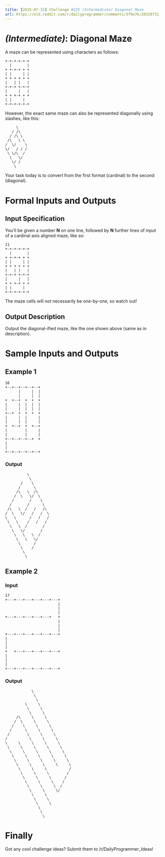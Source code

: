 ```yaml
---
title: [2015-07-31] Challenge #225 [Intermediate] Diagonal Maze
url: https://old.reddit.com/r/dailyprogrammer/comments/3f9o7k/20150731_challenge_225_intermediate_diagonal_maze/
---
```


# [](#IntermediateIcon) _(Intermediate)_: Diagonal Maze

A maze can be represented using characters as follows:

    +-+-+-+-+-+
      |       |
    + +-+-+ + +
    | |     | |
    + + + + + +
    |   | |   |
    +-+-+ +-+-+
    |     |   |
    + + +-+ + +
    | |     |  
    +-+-+-+-+-+

However, the exact same maze can also be represented diagonally using slashes, like this:

         \
       / /\
      / /\ \
     /\   \ \
    /  \/    \
    \/   / / /
     \ \/\  /
      \   \/
       \/ /
        \

Your task today is to convert from the first format (cardinal) to the second (diagonal).

# Formal Inputs and Outputs

## Input Specification

You'll be given a number **N** on one line, followed by **N** further lines of input of a cardinal axis aligned maze, like so:

    11
    +-+-+-+-+-+
      |       |
    + +-+-+ + +
    | |     | |
    + + + + + +
    |   | |   |
    +-+-+ +-+-+
    |     |   |
    + + +-+ + +
    | |     |  
    +-+-+-+-+-+

The maze cells will *not* necessarily be one-by-one, so watch out!

## Output Description

Output the diagonal-ified maze, like the one shown above (same as in description).

# Sample Inputs and Outputs

## Example 1

    16
	+--+--+--+--+--+
	      |     |  |
	      |     |  |
	+  +--+  +  +  +
	|     |  |  |  |
	|     |  |  |  |
	+--+  +  +  +  +
	|     |  |     |
	|     |  |     |
	+  +--+  +  +--+
	|        |     |
	|        |     |
	+--+--+--+--+  +
	|               
	|               
	+--+--+--+--+--+

### Output

              \
               \
           /    \
          /      \
         /\   \  /\
        /  \   \/  \
       /       /    \
      /       /      \
     /\   \  /   /   /\
    /  \   \/   /   /  \
    \   \      /   /   /
     \   \    /   /   /
      \   \  /       /
       \   \/       /
        \   \   \  /
         \   \   \/
          \      /
           \    /
            \   
             \
            
## Example 2

### Input
	
	17
	+---+---+---+---+---+---+
	                        |
	                        |
	                        |
	+---+---+---+---+---+   +
	                        |
	                        |
	                        |
	+---+---+---+---+---+---+
	|                        
	|                        
	|                        
	+   +---+---+---+---+---+
	|                        
	|                        
	|                        
	+---+---+---+---+---+---+
    
### Output

                \       
                 \       
                  \      
             \     \     
              \     \    
               \     \   
         /\     \     \  
        /  \     \     \ 
       /    \     \     \
      /      \     \     \       
     /        \     \     \       
    /          \     \     \      
    \     \     \     \     \     
     \     \     \     \     \    
      \     \     \     \     \   
       \     \     \     \     \  
        \     \     \     \     \ 
         \     \     \     \     \
          \     \     \          /
           \     \     \        /
            \     \     \      /
             \     \     \    /
              \     \     \  /
               \     \     \/
                \     \     
                 \     \   
                  \     \ 
                   \     
                    \   
                     \ 

# Finally

Got any cool challenge ideas? Submit them to /r/DailyProgrammer_Ideas!